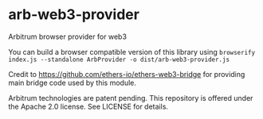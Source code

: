 # arb-web3-provider

Arbitrum browser provider for web3

You can build a browser compatible version of this library using `browserify index.js --standalone ArbProvider -o dist/arb-web3-provider.js`

Credit to https://github.com/ethers-io/ethers-web3-bridge for providing main bridge code used by this module.

Arbitrum technologies are patent pending. This repository is offered under the Apache 2.0 license. See LICENSE for details.

